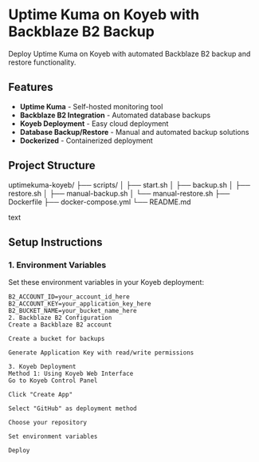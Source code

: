 
# Uptime Kuma on Koyeb with Backblaze B2 Backup

Deploy Uptime Kuma on Koyeb with automated Backblaze B2 backup and restore functionality.

## Features

- **Uptime Kuma** - Self-hosted monitoring tool
- **Backblaze B2 Integration** - Automated database backups
- **Koyeb Deployment** - Easy cloud deployment
- **Database Backup/Restore** - Manual and automated backup solutions
- **Dockerized** - Containerized deployment

## Project Structure
uptimekuma-koyeb/
├── scripts/
│ ├── start.sh
│ ├── backup.sh
│ ├── restore.sh
│ ├── manual-backup.sh
│ └── manual-restore.sh
├── Dockerfile
├── docker-compose.yml
└── README.md

text

## Setup Instructions

### 1. Environment Variables

Set these environment variables in your Koyeb deployment:

```env
B2_ACCOUNT_ID=your_account_id_here
B2_ACCOUNT_KEY=your_application_key_here
B2_BUCKET_NAME=your_bucket_name_here
2. Backblaze B2 Configuration
Create a Backblaze B2 account

Create a bucket for backups

Generate Application Key with read/write permissions

3. Koyeb Deployment
Method 1: Using Koyeb Web Interface
Go to Koyeb Control Panel

Click "Create App"

Select "GitHub" as deployment method

Choose your repository

Set environment variables

Deploy

